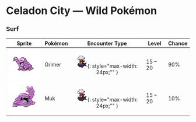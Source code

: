 # Celadon City — Wild Pokémon

### Surf

| Sprite | Pokémon | Encounter Type | Level | Chance |
|:------:|---------|:--------------:|-------|--------|
| ![Grimer](../../assets/sprites/grimer/front.gif "Grimer") | Grimer | ![Surf](../../assets/encounter_types/surf.png "Surf"){: style="max-width: 24px;"" } | 15 – 20 | 90% |
| ![Muk](../../assets/sprites/muk/front.gif "Muk") | Muk | ![Surf](../../assets/encounter_types/surf.png "Surf"){: style="max-width: 24px;"" } | 15 – 20 | 10% |

